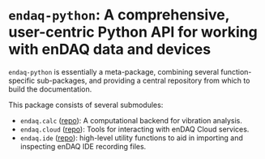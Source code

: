 # `endaq-python`: A comprehensive, user-centric Python API for working with enDAQ data and devices

`endaq-python` is essentially a meta-package, combining several function-specific sub-packages, and providing a central repository from which to build the documentation.

This package consists of several submodules:
* `endaq.calc` ([repo](https://github.com/MideTechnology/endaq-python-calc)): A computational backend for vibration analysis.
* `endaq.cloud` ([repo](https://github.com/MideTechnology/endaq-python-cloud)): Tools for interacting with enDAQ Cloud services.
* `endaq.ide` ([repo](https://github.com/MideTechnology/endaq-python-ide)): high-level utility functions to aid in importing and inspecting enDAQ IDE recording files.
<!-- * `endaq.io` ([repo](https://github.com/MideTechnology/endaq-python-io)) -->
<!-- * `endaq.plot` ([repo](https://github.com/MideTechnology/endaq-python-plot)): Utility functions for plotting data. -->
